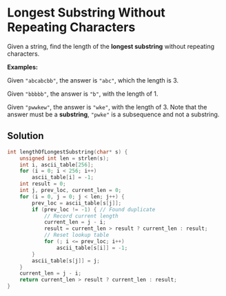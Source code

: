 # Longest Substring Without Repeating Characters

Given a string, find the length of the __longest substring__ without repeating characters.

__Examples:__

Given `"abcabcbb"`, the answer is `"abc"`, which the length is 3.

Given `"bbbbb"`, the answer is `"b"`, with the length of 1.

Given `"pwwkew"`, the answer is `"wke"`, with the length of 3. Note that the answer must be a __substring__, `"pwke"` is a subsequence and not a substring.

## Solution

```c
int lengthOfLongestSubstring(char* s) {
    unsigned int len = strlen(s);
    int i, ascii_table[256];
    for (i = 0; i < 256; i++)
        ascii_table[i] = -1;
    int result = 0;
    int j, prev_loc, current_len = 0;
    for (i = 0, j = 0; j < len; j++) {
        prev_loc = ascii_table[s[j]];
        if (prev_loc != -1) { // Found duplicate
            // Record current length
            current_len = j - i;
            result = current_len > result ? current_len : result;
            // Reset lookup table
            for (; i <= prev_loc; i++)
                ascii_table[s[i]] = -1;
        }
        ascii_table[s[j]] = j;
    }
    current_len = j - i;
    return current_len > result ? current_len : result;
}
```
